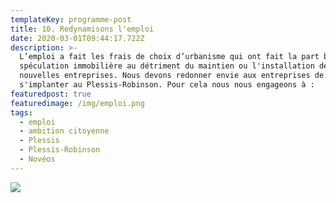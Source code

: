 ```yaml
---
templateKey: programme-post
title: 10. Redynamisons l'emploi
date: 2020-03-01T09:44:17.722Z
description: >-
  L’emploi a fait les frais de choix d’urbanisme qui ont fait la part belle à la
  spéculation immobilière au détriment du maintien ou l'installation de
  nouvelles entreprises. Nous devons redonner envie aux entreprises de
  s'implanter au Plessis-Robinson. Pour cela nous nous engageons à : 
featuredpost: true
featuredimage: /img/emploi.png
tags:
  - emploi
  - ambition citoyenne
  - Plessis
  - Plessis-Robinson
  - Novéos
---
```

![](/img/thème10.png)
